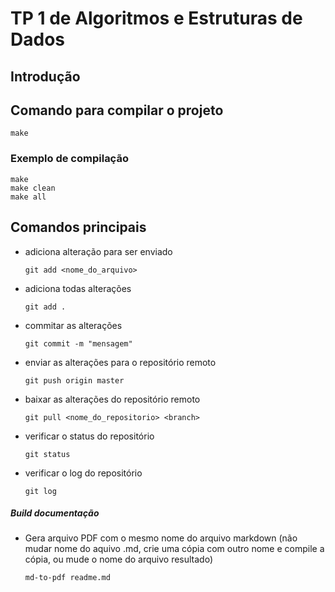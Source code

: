 # TP 1 de Algoritmos e Estruturas de Dados

## Introdução

## Comando para compilar o projeto

    make

  ### Exemplo de compilação

    make
    make clean
    make all
  

## Comandos principais

- adiciona alteração para ser enviado

      git add <nome_do_arquivo>

- adiciona todas alterações

      git add .

- commitar as alterações

      git commit -m "mensagem"
  
- enviar as alterações para o repositório remoto  

      git push origin master

- baixar as alterações do repositório remoto


      git pull <nome_do_repositorio> <branch>


- verificar o status do repositório


      git status


- verificar o log do repositório


      git log

##### Build documentação
  - Gera arquivo PDF com o mesmo nome do arquivo markdown (não mudar nome do aquivo .md, crie uma cópia com outro nome e compile a cópia, ou mude o nome do arquivo resultado)

        md-to-pdf readme.md